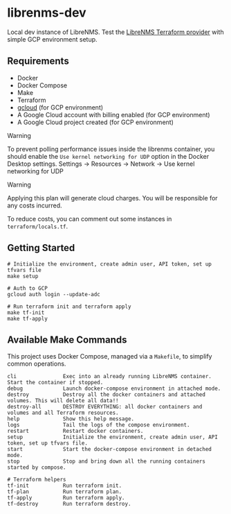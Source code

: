 # librenms-dev
Local dev instance of LibreNMS. 
Test the [LibreNMS Terraform provider](https://github.com/jokelyo/terraform-provider-librenms) with simple GCP environment setup.

## Requirements
* Docker
* Docker Compose
* Make
* Terraform
* [gcloud](https://cloud.google.com/sdk/docs/install) (for GCP environment)
* A Google Cloud account with billing enabled (for GCP environment)
* A Google Cloud project created (for GCP environment)

> [!WARNING]
> To prevent polling performance issues inside the librenms container, you should enable the `Use kernel networking for UDP` option in the Docker Desktop settings.
> Settings -> Resources -> Network -> Use kernel networking for UDP

> [!WARNING]
> Applying this plan will generate cloud charges. You will be responsible for any costs incurred.
> 
> To reduce costs, you can comment out some instances in `terraform/locals.tf`.

## Getting Started
```shell
# Initialize the environment, create admin user, API token, set up tfvars file
make setup

# Auth to GCP
gcloud auth login --update-adc

# Run terraform init and terraform apply
make tf-init
make tf-apply
```

## Available Make Commands

This project uses Docker Compose, managed via a `Makefile`, to simplify common operations.

```shell
cli               Exec into an already running LibreNMS container. Start the container if stopped.
debug             Launch docker-compose environment in attached mode.
destroy           Destroy all the docker containers and attached volumes. This will delete all data!!
destroy-all       DESTROY EVERYTHING: all docker containers and volumes and all Terraform resources.
help              Show this help message.
logs              Tail the logs of the compose environment.
restart           Restart docker containers.
setup             Initialize the environment, create admin user, API token, set up tfvars file.
start             Start the docker-compose environment in detached mode.
stop              Stop and bring down all the running containers started by compose.

# Terraform helpers
tf-init           Run terraform init.
tf-plan           Run terraform plan.
tf-apply          Run terraform apply.
tf-destroy        Run terraform destroy.

```
